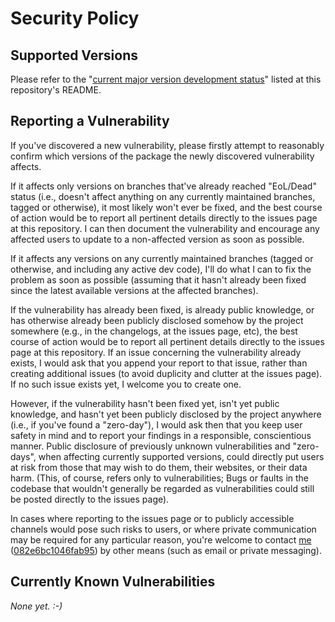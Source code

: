 # Security Policy

## Supported Versions

Please refer to the "[current major version development status](https://github.com/Maikuolan/Common#current-major-version-development-status)" listed at this repository's README.

## Reporting a Vulnerability

If you've discovered a new vulnerability, please firstly attempt to reasonably confirm which versions of the package the newly discovered vulnerability affects.

If it affects only versions on branches that've already reached "EoL/Dead" status (i.e., doesn't affect anything on any currently maintained branches, tagged or otherwise), it most likely won't ever be fixed, and the best course of action would be to report all pertinent details directly to the issues page at this repository. I can then document the vulnerability and encourage any affected users to update to a non-affected version as soon as possible.

If it affects any versions on any currently maintained branches (tagged or otherwise, and including any active dev code), I'll do what I can to fix the problem as soon as possible (assuming that it hasn't already been fixed since the latest available versions at the affected branches).

If the vulnerability has already been fixed, is already public knowledge, or has otherwise already been publicly disclosed somehow by the project somewhere (e.g., in the changelogs, at the issues page, etc), the best course of action would be to report all pertinent details directly to the issues page at this repository. If an issue concerning the vulnerability already exists, I would ask that you append your report to that issue, rather than creating additional issues (to avoid duplicity and clutter at the issues page). If no such issue exists yet, I welcome you to create one.

However, if the vulnerability hasn't been fixed yet, isn't yet public knowledge, and hasn't yet been publicly disclosed by the project anywhere (i.e., if you've found a "zero-day"), I would ask then that you keep user safety in mind and to report your findings in a responsible, conscientious manner. Public disclosure of previously unknown vulnerabilities and "zero-days", when affecting currently supported versions, could directly put users at risk from those that may wish to do them, their websites, or their data harm. (This, of course, refers only to vulnerabilities; Bugs or faults in the codebase that wouldn't generally be regarded as vulnerabilities could still be posted directly to the issues page).

In cases where reporting to the issues page or to publicly accessible channels would pose such risks to users, or where private communication may be required for any particular reason, you're welcome to contact [me](https://github.com/Maikuolan) ([082e6bc1046fab95](https://peegeepee.com/046FAB95)) by other means (such as email or private messaging).

## Currently Known Vulnerabilities

*None yet. :-)*
